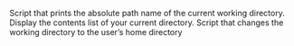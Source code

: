 Script that prints the absolute path name of the current working directory.
Display the contents list of your current directory. 
Script that changes the working directory to the user’s home directory
